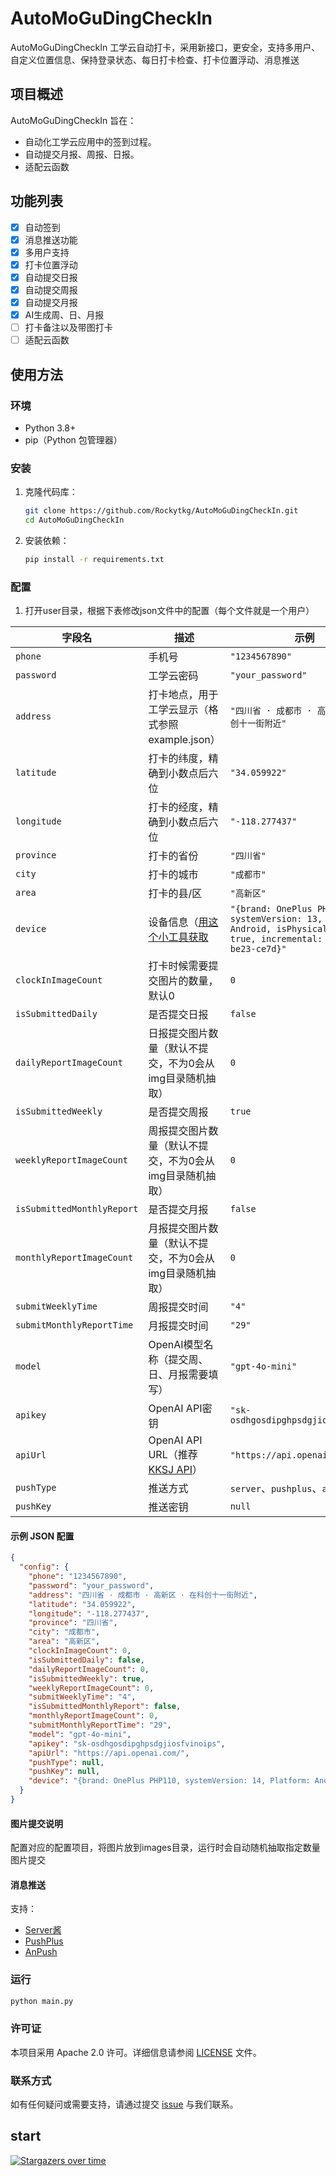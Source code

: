 # AutoMoGuDingCheckIn

AutoMoGuDingCheckIn 工学云自动打卡，采用新接口，更安全，支持多用户、自定义位置信息、保持登录状态、每日打卡检查、打卡位置浮动、消息推送

## 项目概述

AutoMoGuDingCheckIn 旨在：

- 自动化工学云应用中的签到过程。
- 自动提交月报、周报、日报。
- 适配云函数

## 功能列表

- [x] 自动签到
- [x] 消息推送功能
- [x] 多用户支持
- [x] 打卡位置浮动
- [x] 自动提交日报
- [x] 自动提交周报
- [x] 自动提交月报
- [x] AI生成周、日、月报
- [ ] 打卡备注以及带图打卡
- [ ] 适配云函数

## 使用方法

### 环境

- Python 3.8+
- pip（Python 包管理器）

### 安装

1. 克隆代码库：
    ```bash
    git clone https://github.com/Rockytkg/AutoMoGuDingCheckIn.git
    cd AutoMoGuDingCheckIn
    ```

2. 安装依赖：
    ```bash
    pip install -r requirements.txt
    ```

### 配置

1. 打开user目录，根据下表修改json文件中的配置（每个文件就是一个用户）

| 字段名                        | 描述                                                                   | 示例                                                                                                                         |
|----------------------------|----------------------------------------------------------------------|----------------------------------------------------------------------------------------------------------------------------|
| `phone`                    | 手机号                                                                  | `"1234567890"`                                                                                                             |
| `password`                 | 工学云密码                                                                | `"your_password"`                                                                                                          |
| `address`                  | 打卡地点，用于工学云显示（格式参照example.json）                                       | `"四川省 · 成都市 · 高新区 · 在科创十一街附近"`                                                                                             |
| `latitude`                 | 打卡的纬度，精确到小数点后六位                                                      | `"34.059922"`                                                                                                              |
| `longitude`                | 打卡的经度，精确到小数点后六位                                                      | `"-118.277437"`                                                                                                            |
| `province`                 | 打卡的省份                                                                | `"四川省"`                                                                                                                    |
| `city`                     | 打卡的城市                                                                | `"成都市"`                                                                                                                    |
| `area`                     | 打卡的县/区                                                               | `"高新区"`                                                                                                                    |
| `device`                   | 设备信息（[用这个小工具获取](https://www.123pan.com/s/rlqcVv-bQOPH.html)          | `"{brand: OnePlus PHP310, systemVersion: 13, Platform: Android, isPhysicalDevice: true, incremental: T.18b78b-be23-ce7d}"` |
| `clockInImageCount`        | 打卡时候需要提交图片的数量，默认0                                                    | `0`                                                                                                                        |
| `isSubmittedDaily`         | 是否提交日报                                                               | `false`                                                                                                                    |
| `dailyReportImageCount`    | 日报提交图片数量（默认不提交，不为0会从img目录随机抽取）                                       | `0`                                                                                                                        |
| `isSubmittedWeekly`        | 是否提交周报                                                               | `true`                                                                                                                     |
| `weeklyReportImageCount`   | 周报提交图片数量（默认不提交，不为0会从img目录随机抽取）                                       | `0`                                                                                                                        |
| `isSubmittedMonthlyReport` | 是否提交月报                                                               | `false`                                                                                                                    |
| `monthlyReportImageCount`  | 月报提交图片数量（默认不提交，不为0会从img目录随机抽取）                                       | `0`                                                                                                                        |
| `submitWeeklyTime`         | 周报提交时间                                                               | `"4"`                                                                                                                      |
| `submitMonthlyReportTime`  | 月报提交时间                                                               | `"29"`                                                                                                                     |
| `model`                    | OpenAI模型名称（提交周、日、月报需要填写）                                             | `"gpt-4o-mini"`                                                                                                            |
| `apikey`                   | OpenAI API密钥                                                         | `"sk-osdhgosdipghpsdgjiosfvinoips"`                                                                                        |
| `apiUrl`                   | OpenAI API URL（推荐[KKSJ API](https://api.kksj.org/register?aff=1kzT)） | `"https://api.openai.com/"`                                                                                                |
| `pushType`                 | 推送方式                                                                 | `server`、`pushplus`、`anpush`                                                                                               |
| `pushKey`                  | 推送密钥                                                                 | `null`                                                                                                                     |

#### 示例 JSON 配置

```json
{
  "config": {
    "phone": "1234567890",
    "password": "your_password",
    "address": "四川省 · 成都市 · 高新区 · 在科创十一街附近",
    "latitude": "34.059922",
    "longitude": "-118.277437",
    "province": "四川省",
    "city": "成都市",
    "area": "高新区",
    "clockInImageCount": 0,
    "isSubmittedDaily": false,
    "dailyReportImageCount": 0,
    "isSubmittedWeekly": true,
    "weeklyReportImageCount": 0,
    "submitWeeklyTime": "4",
    "isSubmittedMonthlyReport": false,
    "monthlyReportImageCount": 0,
    "submitMonthlyReportTime": "29",
    "model": "gpt-4o-mini",
    "apikey": "sk-osdhgosdipghpsdgjiosfvinoips",
    "apiUrl": "https://api.openai.com/",
    "pushType": null,
    "pushKey": null,
    "device": "{brand: OnePlus PHP110, systemVersion: 14, Platform: Android, isPhysicalDevice: true, incremental: T.1as885b-be80-be7f}"
  }
}
```

#### 图片提交说明

配置对应的配置项目，将图片放到images目录，运行时会自动随机抽取指定数量图片提交

#### 消息推送

支持：

- [Server酱](https://sct.ftqq.com/r/13600)
- [PushPlus](https://www.pushplus.plus/)
- [AnPush](https://anpush.com/)

### 运行

```bash
python main.py
```

### 许可证

本项目采用 Apache 2.0 许可。详细信息请参阅 [LICENSE](https://github.com/Rockytkg/AutoMoGuDingCheckIn/blob/main/LICENSE)
文件。

### 联系方式

如有任何疑问或需要支持，请通过提交 [issue](https://github.com/Rockytkg/AutoMoGuDingCheckIn/issues) 与我们联系。

## start
[![Stargazers over time](https://starchart.cc/Rockytkg/AutoMoGuDingCheckIn.svg?variant=adaptive)](https://starchart.cc/Rockytkg/AutoMoGuDingCheckIn)
